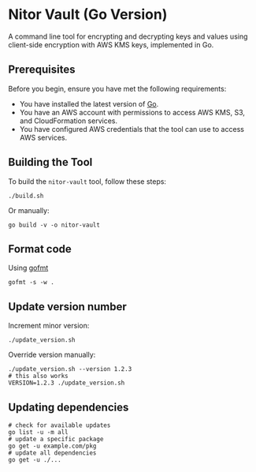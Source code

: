 # Nitor Vault (Go Version)

A command line tool for encrypting and decrypting keys and values using client-side encryption with AWS KMS keys,
implemented in Go.

## Prerequisites

Before you begin, ensure you have met the following requirements:

- You have installed the latest version of [Go](https://go.dev/).
- You have an AWS account with permissions to access AWS KMS, S3, and CloudFormation services.
- You have configured AWS credentials that the tool can use to access AWS services.

## Building the Tool

To build the `nitor-vault` tool, follow these steps:

```shell
./build.sh
```

Or manually:

```shell
go build -v -o nitor-vault
```

## Format code

Using [gofmt](https://pkg.go.dev/cmd/gofmt)

```shell
gofmt -s -w .
```

## Update version number

Increment minor version:

```shell
./update_version.sh
```

Override version manually:

```shell
./update_version.sh --version 1.2.3
# this also works
VERSION=1.2.3 ./update_version.sh
```

## Updating dependencies

```shell
# check for available updates
go list -u -m all
# update a specific package
go get -u example.com/pkg
# update all dependencies
go get -u ./...
```
